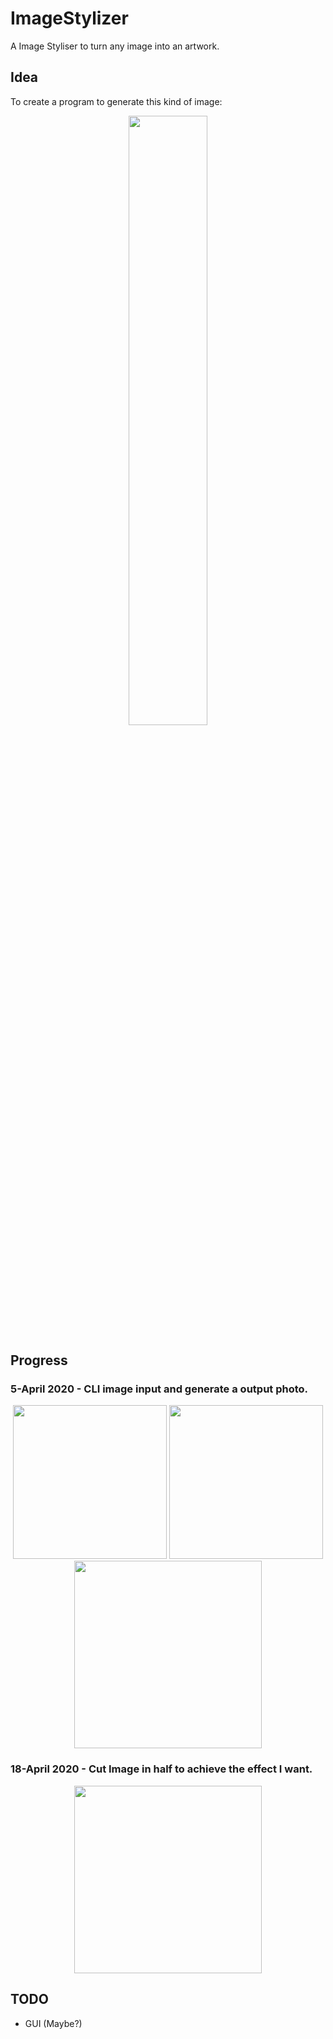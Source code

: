 # ImageStylizer

A Image Styliser to turn any image into an artwork.

## Idea

To create a program to generate this kind of image:

<p align = 'center'>
<img src = 'https://d2i0awu7puyonj.cloudfront.net/3/101122/f7ee2dc3-ce0a-4522-baff-383136ef06d6.jpg' width = '50%'>
</p>

## Progress

### 5-April 2020 - CLI image input and generate a output photo.

<p align = 'center'>
<img src = 'https://vinesmsuic.github.io/pixiv/pics/cat.jpg' height = '246px'>
<img src = 'https://vinesmsuic.github.io/pixiv/pics/city.jpg' height = '246px'>
<br>
<img src = 'https://i.imgur.com/dMQYjvO.png' width = '300px'>
</p>

### 18-April 2020 - Cut Image in half to achieve the effect I want.

<p align = 'center'>
<img src = 'https://i.imgur.com/VCCDwOl.png' width = '300px'>
</p>

## TODO

* GUI (Maybe?)
